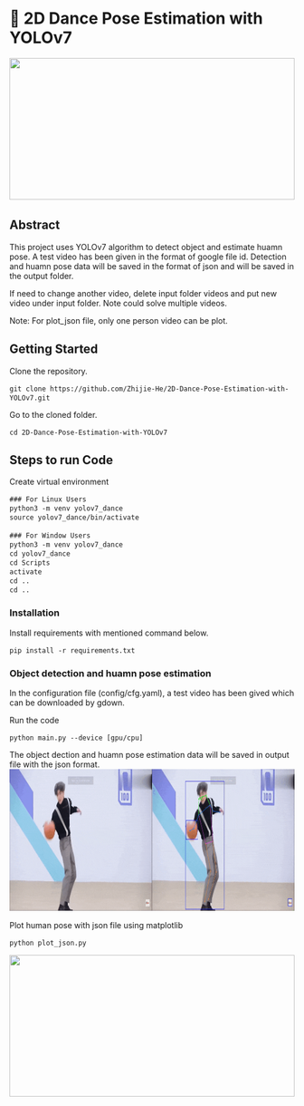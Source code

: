 # 💃 2D Dance Pose Estimation with YOLOv7

<img src="images/result.gif" width=100% height=250>

## Abstract
This project uses YOLOv7 algorithm to detect object and estimate huamn pose. A test video has been given in the format of google file id. Detection and huamn pose data will be saved in the format of json and will be saved in the output folder.

If need to change another video, delete input folder videos and put new video under input folder. Note could solve multiple videos.

Note: For plot_json file, only one person video can be plot.

## Getting Started
Clone the repository.

```
git clone https://github.com/Zhijie-He/2D-Dance-Pose-Estimation-with-YOLOv7.git
```

Go to the cloned folder.
```
cd 2D-Dance-Pose-Estimation-with-YOLOv7
```
## Steps to run Code
Create virtual environment
```
### For Linux Users
python3 -m venv yolov7_dance
source yolov7_dance/bin/activate

### For Window Users
python3 -m venv yolov7_dance
cd yolov7_dance
cd Scripts
activate
cd ..
cd ..
```
### Installation
Install requirements with mentioned command below.
```
pip install -r requirements.txt
```

### Object detection and huamn pose estimation
In the configuration file (config/cfg.yaml), a test video has been gived which can be downloaded by gdown. 

Run the code
```
python main.py --device [gpu/cpu]
```
The object dection and huamn pose estimation data will be saved in output file with the json format.
<img src="images/object_human_pose_estimation.gif" width=100% height=250>

Plot human pose with json file using matplotlib
```
python plot_json.py
```
<img src="images/result.gif" width=100% height=250>

